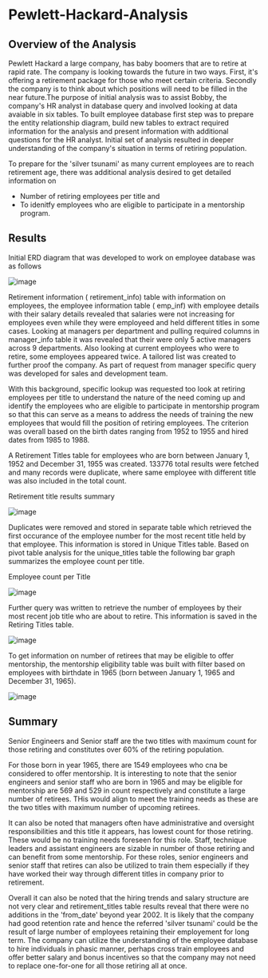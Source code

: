# Pewlett-Hackard-Analysis

## Overview of the Analysis

Pewlett Hackard a large company, has baby boomers that are to retire at rapid rate. The company is looking towards the future in two ways. First, it's offering a retirement package for those who meet certain criteria. Secondly the company is to think about which positions will need to be filled in the near future.The purpose of initial analysis was to assist Bobby, the company's HR analyst in database query and involved looking at data avaiable in six tables. To built employee database first step was to prepare the entity relationship diagram, build new tables to extract required information for the analysis and present information with additional questions for the HR analyst. Initial set of analysis resulted in deeper understanding of the company's situation in terms of retiring population. 

To prepare for the 'silver tsunami' as many current employees are to reach retirement age, there was additional analysis desired to get detailed information on
  - Number of retiring employees per title and 
  - To idenitfy employees who are eligible to participate in a mentorship program. 

## Results 

Initial ERD diagram that was developed to work on employee database was as follows 

![image](https://user-images.githubusercontent.com/42523379/198924163-08d436ff-354b-4753-8b1a-e60c2eb715a1.png)

Retirement information ( retirement_info) table with information on employees, the employee information table ( emp_inf) with employee details with their salary details revealed that salaries were not increasing for employees even while they were employeed and held different titles in some cases. Looking at managers per department and pulling required columns in manager_info table it was revealed that their were only 5 active managers across 9 departments. Also looking at current employees who were to retire, some employees appeared twice. A tailored list was created to further proof the company. As part of request from manager specific query was developed for sales and development team. 

With this background, specific lookup was requested too look at retiring employees per title to understand the nature of the need coming up and identify the employees who are eligible to participate in mentorship program so that this can serve as a means to address the needs of training the new employees that would fill the position of retiring employees. The criterion was overall based on the birth dates ranging from 1952 to 1955 and hired dates from 1985 to 1988. 

A Retirement Titles table for employees who are born between January 1, 1952 and December 31, 1955 was created. 133776 total results were fetched and many records were duplicate, where same employee with different title was also included in the total count.  

Retirement title results summary 

![image](https://user-images.githubusercontent.com/42523379/198901117-a7b1a573-67d8-490d-a79a-1ee42ff0ec88.png)

Duplicates were removed and stored in separate table which retrieved the first occurance of the employee number for the most recent title held by that employee. This information is stored in Unique Titles table. Based on pivot table analysis for the unique_titles table the following bar graph summarizes the employee count per title. 

Employee count per Title 

![image](https://user-images.githubusercontent.com/42523379/198900693-7919793b-6840-4a04-9a8b-4a2e95bd4e5e.png)

Further query was written to retrieve the number of employees by their most recent job title who are about to retire. This information is saved in the Retiring Titles table. 

![image](https://user-images.githubusercontent.com/42523379/198900198-73c3f0a6-31dc-4610-ac54-efb7100627db.png)

To get information on number of retirees that may be eligible to offer mentorship, the mentorship eligibility table was built with filter based on employees with birthdate in 1965 (born between January 1, 1965 and December 31, 1965).

![image](https://user-images.githubusercontent.com/42523379/198900465-cb2123df-cba9-476f-b2ce-eb40f58c812a.png)

## Summary

Senior Engineers and Senior staff are the two titles with maximum count for those retiring and constitutes over 60% of the retiring population. 

For those born in year 1965, there are 1549 employees who cna be considered to offer mentorship. It is interesting to note that the senior engineers and senior staff who are born in 1965 and may be eligible for mentorship are 569 and 529 in count respectively and constitute a large number of retirees. THis would align to meet the training needs as these are the two titles with maximum number of upcoming retirees. 

It can also be noted that managers often have administrative and oversight responsibilities and this title it appears, has lowest count for those retiring. These would be no training needs foreseen for this role. Staff, technique leaders and assistant engineers are sizable in number of those retiring and can benefit from some mentorship. For these roles, senior engineers and senior staff that retires can also be utilized to train them especially if they have worked their way through different titles in company prior to retirement. 

Overall it can also be noted that the hiring trends and salary structure are not very clear and retirement_titles table results reveal that there were no additions in the 'from_date' beyond year 2002. It is likely that the company had good retention rate and hence the referred 'silver tsunami' could be the result of large number of employees retaining their employement for long term. The company can utilize the understanding of the employee database to hire individuals in phasic manner, perhaps cross train employees and offer better salary and bonus incentives so that the company may not need to replace one-for-one for all those retiring all at once. 

